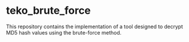# teko_brute_force
This repository contains the implementation of a tool designed to decrypt MD5 hash values using the brute-force method.

